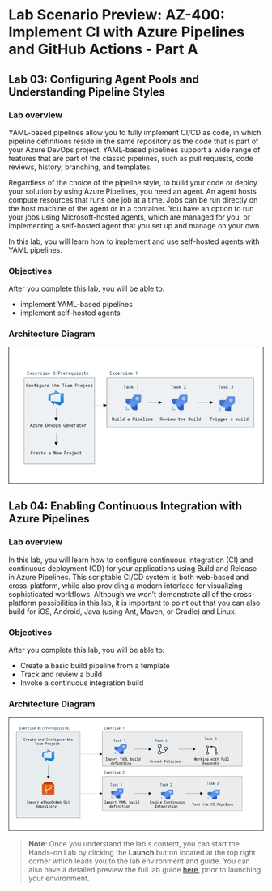 # Lab Scenario Preview: AZ-400: Implement CI with Azure Pipelines and GitHub Actions - Part A

## Lab 03: Configuring Agent Pools and Understanding Pipeline Styles

### Lab overview

YAML-based pipelines allow you to fully implement CI/CD as code, in which pipeline definitions reside in the same repository as the code that is part of your Azure DevOps project. YAML-based pipelines support a wide range of features that are part of the classic pipelines, such as pull requests, code reviews, history, branching, and templates. 

Regardless of the choice of the pipeline style, to build your code or deploy your solution by using Azure Pipelines, you need an agent. An agent hosts compute resources that runs one job at a time. Jobs can be run directly on the host machine of the agent or in a container. You have an option to run your jobs using Microsoft-hosted agents, which are managed for you, or implementing a self-hosted agent that you set up and manage on your own. 

In this lab, you will learn how to implement and use self-hosted agents with YAML pipelines.

### Objectives

After you complete this lab, you will be able to:

- implement YAML-based pipelines
- implement self-hosted agents

### Architecture Diagram

   ![Architecture Diagram](../images/lab3-architecture-new.png)
   
## Lab 04: Enabling Continuous Integration with Azure Pipelines

### Lab overview

In this lab, you will learn how to configure continuous integration (CI) and continuous deployment (CD) for your applications using Build and Release in Azure Pipelines. This scriptable CI/CD system is both web-based and cross-platform, while also providing a modern interface for visualizing sophisticated workflows. Although we won’t demonstrate all of the cross-platform possibilities in this lab, it is important to point out that you can also build for iOS, Android, Java (using Ant, Maven, or Gradle) and Linux.

### Objectives

After you complete this lab, you will be able to:

-   Create a basic build pipeline from a template
-   Track and review a build
-   Invoke a continuous integration build

### Architecture Diagram

  ![Architecture Diagram](../images/lab4-architecture-new.png)
  
>**Note**: Once you understand the lab's content, you can start the Hands-on Lab by clicking the **Launch** button located at the top right corner which leads you to the lab environment and guide. You can also have a detailed preview the full lab guide [here](https://experience.cloudlabs.ai/#/labguidepreview/90b9e19e-8f86-4d5b-944e-38a95a9cb33d), prior to launching your environment.
